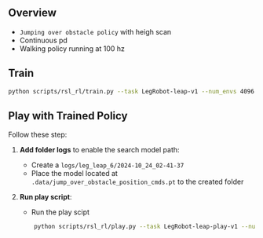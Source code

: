 ## Overview

- `Jumping over obstacle policy` with heigh scan
- Continuous pd
- Walking policy running at 100 hz

## Train

```bash
python scripts/rsl_rl/train.py --task LegRobot-leap-v1 --num_envs 4096 --headless
```

## Play with Trained Policy

Follow these step:

1. **Add folder logs** to enable the search model path:

   - Create a `logs/leg_leap_6/2024-10_24_02-41-37`
   - Place the model located at `.data/jump_over_obstacle_position_cmds.pt` to the created folder

2. **Run play script**:
   - Run the play scipt
   ```bash
       python scripts/rsl_rl/play.py --task LegRobot-leap-play-v1 --num_envs 1
   ```
